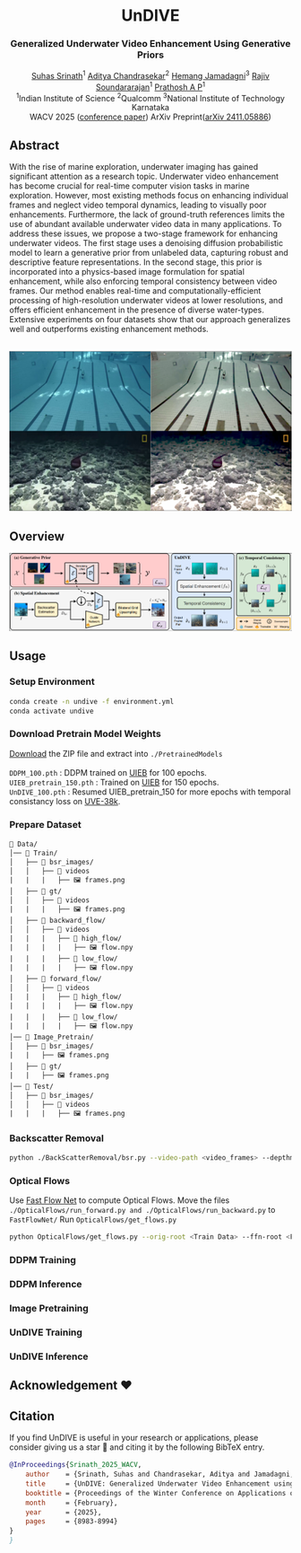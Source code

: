 <div align="center">
<h1>UnDIVE</h1>
<h3>Generalized Underwater Video Enhancement Using Generative Priors</h3> 
  
[Suhas Srinath]()<sup>1</sup> [Aditya Chandrasekar]()<sup>2</sup> [Hemang Jamadagni]()<sup>3</sup> [Rajiv Soundararajan]()<sup>1</sup> [Prathosh A P]()<sup>1</sup> <br>
<sup>1</sup>Indian Institute of Science  <sup>2</sup>Qualcomm  <sup>3</sup>National Institute of Technology Karnataka <br>
WACV 2025 ([conference paper](https://openaccess.thecvf.com/content/WACV2025/papers/Srinath_UnDIVE_Generalized_Underwater_Video_Enhancement_using_Generative_Priors_WACV_2025_paper.pdf)) ArXiv Preprint([arXiv 2411.05886]())
</div>

## Abstract
With the rise of marine exploration, underwater imaging has gained significant attention as a research topic. Underwater video enhancement has become crucial for real-time computer vision tasks in marine exploration. However, most existing methods focus on enhancing individual frames and neglect video temporal dynamics, leading to visually poor enhancements. Furthermore, the lack of ground-truth references limits the use of abundant available underwater video data in many applications. To address these issues, we propose a two-stage framework for enhancing underwater videos. The first stage uses a denoising diffusion probabilistic model to learn a generative prior from unlabeled data, capturing robust and descriptive feature representations. In the second stage, this prior is incorporated into a physics-based image formulation for spatial enhancement, while also enforcing temporal consistency between video frames. Our method enables real-time and computationally-efficient processing of high-resolution underwater videos at lower resolutions, and offers efficient enhancement in the presence of diverse water-types. Extensive experiments on four datasets show that our approach generalizes well and outperforms existing enhancement methods. <br><br>

![](Assets/teaser.png)

## Overview
![](Assets/overview.png)

## Usage
### Setup Environment
```bash
conda create -n undive -f environment.yml
conda activate undive
```
### Download Pretrain Model Weights
[Download](https://drive.google.com/file/d/1FP0wuYQX0t0of9gqDO_gyUiMK7UYXRG-/view?usp=sharing) the ZIP file and extract into `./PretrainedModels`<br><br>
      ```DDPM_100.pth``` : DDPM trained on [UIEB](https://li-chongyi.github.io/proj_benchmark.html) for 100 epochs.<br>
      ```UIEB_pretrain_150.pth``` : Trained on [UIEB](https://li-chongyi.github.io/proj_benchmark.html) for 150 epochs.<br>
      ```UnDIVE_100.pth``` : Resumed UIEB_pretrain_150 for more epochs with temporal consistancy loss on [UVE-38k](https://github.com/TrentQiQ/UVE-38K).<br>
### Prepare Dataset
```
📂 Data/
│── 📂 Train/ 
│   ├── 📂 bsr_images/
│   │   ├── 📼 videos
|   |   |   ├── 🖼️ frames.png
│   ├── 📂 gt/
│   │   ├── 📼 videos
|   |   |   ├── 🖼️ frames.png
│   ├── 📂 backward_flow/
│   │   ├── 📼 videos
|   |   |   ├── 📂 high_flow/
|   |   |   |   ├── 🖼️ flow.npy
|   |   |   ├── 📂 low_flow/
|   |   |   |   ├── 🖼️ flow.npy
│   ├── 📂 forward_flow/
│   │   ├── 📼 videos
|   |   |   ├── 📂 high_flow/
|   |   |   |   ├── 🖼️ flow.npy
|   |   |   ├── 📂 low_flow/
|   |   |   |   ├── 🖼️ flow.npy
│── 📂 Image_Pretrain/
│   ├── 📂 bsr_images/
|   |   ├── 🖼️ frames.png
│   ├── 📂 gt/
|   |   ├── 🖼️ frames.png
│── 📂 Test/
│   ├── 📂 bsr_images/
│   │   ├── 📼 videos
|   |   |   ├── 🖼️ frames.png
```
### Backscatter Removal
```bash
python ./BackScatterRemoval/bsr.py --video-path <video_frames> --depthmap-path <depthmaps> --output-path <bsr_images>
```
### Optical Flows
Use [Fast Flow Net](https://github.com/ltkong218/FastFlowNet) to compute Optical Flows.
Move the files ```./OpticalFlows/run_forward.py and ./OpticalFlows/run_backward.py``` to ```FastFlowNet/```
Run ```OpticalFlows/get_flows.py```
```bash
python OpticalFlows/get_flows.py --orig-root <Train Data> --ffn-root <FastFlowNet> --flow-root <Output Flows>
```
### DDPM Training

### DDPM Inference

### Image Pretraining

### UnDIVE Training

### UnDIVE Inference



## Acknowledgement :heart:


## Citation
If you find UnDIVE is useful in your research or applications, please consider giving us a star 🌟 and citing it by the following BibTeX entry.

```bibtex
@InProceedings{Srinath_2025_WACV,
    author    = {Srinath, Suhas and Chandrasekar, Aditya and Jamadagni, Hemang and Soundararajan, Rajiv and A P, Prathosh},
    title     = {UnDIVE: Generalized Underwater Video Enhancement using Generative Priors},
    booktitle = {Proceedings of the Winter Conference on Applications of Computer Vision (WACV)},
    month     = {February},
    year      = {2025},
    pages     = {8983-8994}
}
}
